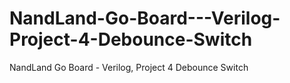 # NandLand-Go-Board---Verilog-Project-4-Debounce-Switch
NandLand Go Board - Verilog, Project 4 Debounce Switch
